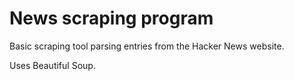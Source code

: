 # News scraping program

Basic scraping tool parsing entries from the Hacker News website.

Uses Beautiful Soup.